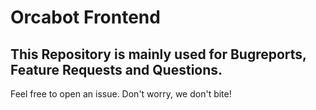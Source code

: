 # Orcabot Frontend
## This Repository is mainly used for Bugreports, Feature Requests and Questions.
Feel free to open an issue. Don't worry, we don't bite! 


